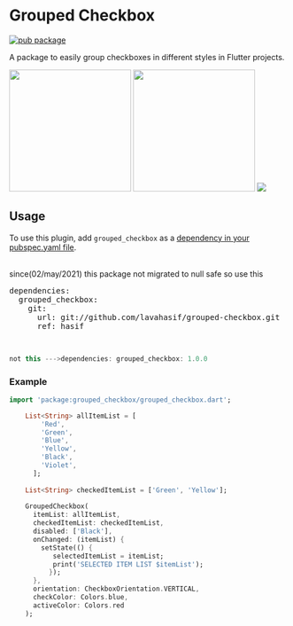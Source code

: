 # Grouped Checkbox

[![pub package](https://img.shields.io/badge/pub-v1.0.0-blue)](https://pub.dartlang.org/packages/grouped_checkbox)

A package to easily group checkboxes in different styles in Flutter projects.

<p>
    <img width="220px" src="https://raw.githubusercontent.com/zfnadia/grouped-checkbox/master/screenshots/one.jpg"/>
    <img width="220px" src="https://raw.githubusercontent.com/zfnadia/grouped-checkbox/master/screenshots/two.jpg"/>
    <img src="https://media.giphy.com/media/Y1do7LrbSxTOcQa5qF/giphy.gif"/>
</p>

## Usage
To use this plugin, add `grouped_checkbox` as a [dependency in your pubspec.yaml file](https://flutter.dev/platform-plugins/).

<br/>
since(02/may/2021) this package not migrated to null safe so use this

<div class="highlight highlight-source-yaml"><pre><span class="pl-ent">dependencies</span>:
  <span class="pl-ent">grouped_checkbox</span>:
    <span class="pl-ent">git</span>:
      <span class="pl-ent">url</span>: <span class="pl-s">git://github.com/lavahasif/grouped-checkbox.git</span>
      <span class="pl-ent">ref</span>: <span class="pl-s">hasif</span>


</pre></div>

```dart
not this --->dependencies: grouped_checkbox: 1.0.0
```

### Example

```dart
import 'package:grouped_checkbox/grouped_checkbox.dart';
```

```dart
    List<String> allItemList = [
        'Red',
        'Green',
        'Blue',
        'Yellow',
        'Black',
        'Violet',
      ];
    
    List<String> checkedItemList = ['Green', 'Yellow'];
      
    GroupedCheckbox(
      itemList: allItemList,
      checkedItemList: checkedItemList,
      disabled: ['Black'],
      onChanged: (itemList) {
        setState(() {
           selectedItemList = itemList;
           print('SELECTED ITEM LIST $itemList');
          });
      },
      orientation: CheckboxOrientation.VERTICAL,
      checkColor: Colors.blue,
      activeColor: Colors.red
    );
```
